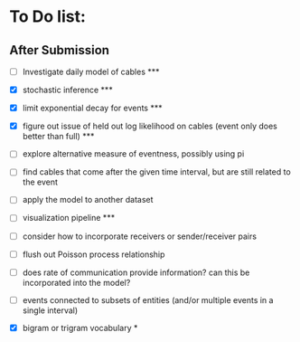 # To Do list:

## After Submission

- [ ] Investigate daily model of cables ***

- [X] stochastic inference ***

- [X] limit exponential decay for events ***

- [X] figure out issue of held out log likelihood on cables (event only does better than full) ***

- [ ] explore alternative measure of eventness, possibly using pi

- [ ] find cables that come after the given time interval, but are still related to the event

- [ ] apply the model to another dataset

- [ ] visualization pipeline ***

- [ ] consider how to incorporate receivers or sender/receiver pairs

- [ ] flush out Poisson process relationship

- [ ] does rate of communication provide information? can this be incorporated into the model?

- [ ] events connected to subsets of entities (and/or multiple events in a single interval)

- [X] bigram or trigram vocabulary *